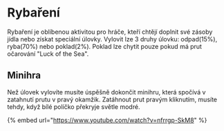 # Rybaření

 Rybaření je oblíbenou aktivitou pro hráče, kteří chtějí doplnit své zásoby jídla nebo získat speciální úlovky. Vylovit lze 3 druhy úlovku: odpad(15%), ryba(70%) nebo poklad(2%). Poklad lze chytit pouze pokud má prut očarování "Luck of the Sea".

 ## Minihra
 Než úlovek vylovíte musíte úspěšně dokončit minihru, která spočívá v zatahnutí prutu v pravý okamžik. Zatáhnout prut pravým kliknutím, musíte tehdy, když bílé políčko překryje světle modré.

{% embed url="https://www.youtube.com/watch?v=nfrrgp-SkM8" %}
